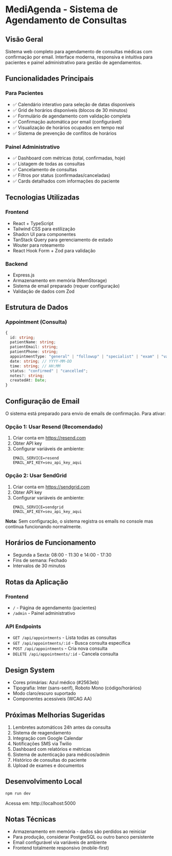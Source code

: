 # MediAgenda - Sistema de Agendamento de Consultas

## Visão Geral
Sistema web completo para agendamento de consultas médicas com confirmação por email. Interface moderna, responsiva e intuitiva para pacientes e painel administrativo para gestão de agendamentos.

## Funcionalidades Principais

### Para Pacientes
- ✅ Calendário interativo para seleção de datas disponíveis
- ✅ Grid de horários disponíveis (blocos de 30 minutos)
- ✅ Formulário de agendamento com validação completa
- ✅ Confirmação automática por email (configurável)
- ✅ Visualização de horários ocupados em tempo real
- ✅ Sistema de prevenção de conflitos de horários

### Painel Administrativo
- ✅ Dashboard com métricas (total, confirmadas, hoje)
- ✅ Listagem de todas as consultas
- ✅ Cancelamento de consultas
- ✅ Filtros por status (confirmadas/canceladas)
- ✅ Cards detalhados com informações do paciente

## Tecnologias Utilizadas

### Frontend
- React + TypeScript
- Tailwind CSS para estilização
- Shadcn UI para componentes
- TanStack Query para gerenciamento de estado
- Wouter para roteamento
- React Hook Form + Zod para validação

### Backend
- Express.js
- Armazenamento em memória (MemStorage)
- Sistema de email preparado (requer configuração)
- Validação de dados com Zod

## Estrutura de Dados

### Appointment (Consulta)
```typescript
{
  id: string;
  patientName: string;
  patientEmail: string;
  patientPhone: string;
  appointmentType: "general" | "followup" | "specialist" | "exam" | "vaccination";
  date: string; // YYYY-MM-DD
  time: string; // HH:MM
  status: "confirmed" | "cancelled";
  notes?: string;
  createdAt: Date;
}
```

## Configuração de Email

O sistema está preparado para envio de emails de confirmação. Para ativar:

### Opção 1: Usar Resend (Recomendado)
1. Criar conta em https://resend.com
2. Obter API key
3. Configurar variáveis de ambiente:
   ```
   EMAIL_SERVICE=resend
   EMAIL_API_KEY=seu_api_key_aqui
   ```

### Opção 2: Usar SendGrid
1. Criar conta em https://sendgrid.com
2. Obter API key
3. Configurar variáveis de ambiente:
   ```
   EMAIL_SERVICE=sendgrid
   EMAIL_API_KEY=seu_api_key_aqui
   ```

**Nota:** Sem configuração, o sistema registra os emails no console mas continua funcionando normalmente.

## Horários de Funcionamento
- Segunda a Sexta: 08:00 - 11:30 e 14:00 - 17:30
- Fins de semana: Fechado
- Intervalos de 30 minutos

## Rotas da Aplicação

### Frontend
- `/` - Página de agendamento (pacientes)
- `/admin` - Painel administrativo

### API Endpoints
- `GET /api/appointments` - Lista todas as consultas
- `GET /api/appointments/:id` - Busca consulta específica
- `POST /api/appointments` - Cria nova consulta
- `DELETE /api/appointments/:id` - Cancela consulta

## Design System
- Cores primárias: Azul médico (#2563eb)
- Tipografia: Inter (sans-serif), Roboto Mono (código/horários)
- Modo claro/escuro suportado
- Componentes acessíveis (WCAG AA)

## Próximas Melhorias Sugeridas
1. Lembretes automáticos 24h antes da consulta
2. Sistema de reagendamento
3. Integração com Google Calendar
4. Notificações SMS via Twilio
5. Dashboard com relatórios e métricas
6. Sistema de autenticação para médicos/admin
7. Histórico de consultas do paciente
8. Upload de exames e documentos

## Desenvolvimento Local
```bash
npm run dev
```
Acessa em: http://localhost:5000

## Notas Técnicas
- Armazenamento em memória - dados são perdidos ao reiniciar
- Para produção, considerar PostgreSQL ou outro banco persistente
- Email configurável via variáveis de ambiente
- Frontend totalmente responsivo (mobile-first)
